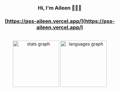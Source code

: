 
<div align="center">



### Hi, I'm Aileen 👩‍💻💕

###  [https://pss-aileen.vercel.app/](https://pss-aileen.vercel.app/) 


<br>

<!-- https://shields.io/badges/git-hub-repo-stars -->

  <img src="https://github-readme-stats.vercel.app/api?username=pss-aileen&hide_title=false&hide_rank=false&show_icons=true&include_all_commits=true&count_private=true&disable_animations=false&theme=default&locale=en&hide_border=false&order=1" height="150" alt="stats graph"  />
  
  <img src="https://github-readme-stats.vercel.app/api/top-langs?username=pss-aileen&locale=en&hide_title=false&layout=compact&card_width=320&langs_count=5&theme=default&hide_border=false&order=2" height="150" alt="languages graph"  />

</div>
